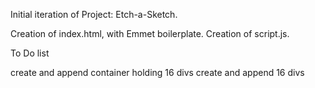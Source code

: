 Initial iteration of Project: Etch-a-Sketch.

Creation of index.html, with Emmet boilerplate.
Creation of script.js.

To Do list

create and append container holding 16 divs
create and append 16 divs